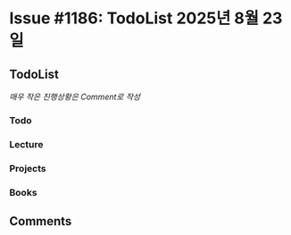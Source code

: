 # Issue #1186: TodoList 2025년 8월 23일

## TodoList

*매우 작은 진행상황은 Comment로 작성*

### Todo  

### Lecture

### Projects

### Books


## Comments

